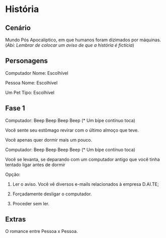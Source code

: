 # História

## Cenário

Mundo Pós Apocaliptico, em que humanos foram dizimados por máquinas.
(*Abi: Lembrar de colocar um aviso de que a história é fictícia*)

## Personagens

Computador
Nome: Escolhível

Pessoa
Nome: Escolhível

Um Pet
Tipo: Escolhível

## Fase 1

Computador: Beep Beep Beep Beep (* Um bípe contínuo toca)

Você sente seu estômago revirar com o último almoço que teve.

Você apenas quer dormir mais um pouco.

Computador: Beep Beep Beep Beep (* Um bípe contínuo toca)

Você se levanta, se deparando com um computador antigo que você tinha tentado ligar antes de dormir

Opção:

1. Ler o aviso.
Você vê diversos e-mails relacionados à empresa D.AI.TE;

2. Forçadamente desligar o computador.

3. Proceder sem ler.

## Extras

O romance entre Pessoa x Pessoa.
